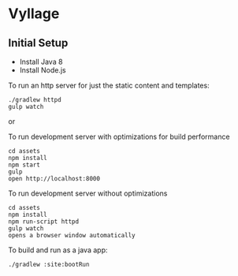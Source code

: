 # Vyllage

## Initial Setup
* Install Java 8
* Install Node.js

To run an http server for just the static content and templates:

```
./gradlew httpd
gulp watch
```
or

To run development server with optimizations for build performance
```
cd assets
npm install
npm start  
gulp
open http://localhost:8000
```

To run development server without optimizations
```
cd assets
npm install
npm run-script httpd  
gulp watch
opens a browser window automatically
```

To build and run as a java app:

```
./gradlew :site:bootRun
```
